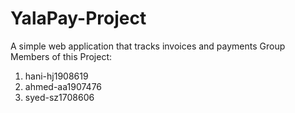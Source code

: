 # YalaPay-Project
 A simple web application that tracks invoices and payments 
 Group Members of this Project: 
 1) hani-hj1908619
 2) ahmed-aa1907476
 3) syed-sz1708606
